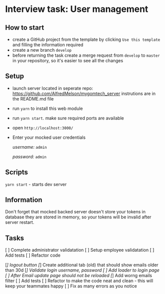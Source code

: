 # Interview task: User management

## How to start

- create a GitHub project from the template by clicking `Use this template` and filling the information required
- create a new branch `develop`
- before returning the task create a merge request from `develop` to `master` in your repository, so it's easier to see all the changes

## Setup

- launch server located in seperate repo: https://github.com/AlfredMelson/mygomtech_server instrutions are in the README.md file

- run `yarn` to install this web module
- run `yarn start`. make sure required ports are available
- open `http://localhost:3000/`
- Enter your mocked user credentials

  _username:_ `admin`

  _password:_ `admin`

## Scripts

`yarn start` - starts dev server

## Information

Don't forget that mocked backed server doesn't store your tokens in database they are stored in memory, so your tokens will be invalid after server restart.

## Tasks

[ ] Complete administrator validatation
[ ] Setup employee validatation
[ ] Add tests
[ ] Refactor code

[*] logout button
[*] Create additional tab (old) that should show emails older than 30d
[*] Validate login username, password
[ ] Add loader to login page
[ ] After Email update page should not be reloaded
[*] Add worng emails filter
[ ] Add tests
[ ] Refactor to make the code neat and clean - this will keep your teammates happy
[ ] Fix as many errors as you notice
